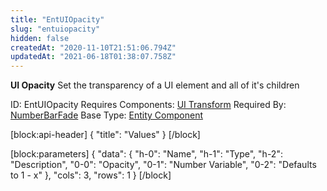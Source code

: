```yaml
---
title: "EntUIOpacity"
slug: "entuiopacity"
hidden: false
createdAt: "2020-11-10T21:51:06.794Z"
updatedAt: "2021-06-18T01:38:07.758Z"
---
```

**UI Opacity**
Set the transparency of a UI element and all of it's children

ID: EntUIOpacity
Requires Components: [UI Transform](doc:entuitransform)
Required By: [NumberBarFade](doc:mbsnumberbarfade)
Base Type: [Entity Component](doc:componententity)

[block:api-header]
{
  "title": "Values"
}
[/block]

[block:parameters]
{
  "data": {
    "h-0": "Name",
    "h-1": "Type",
    "h-2": "Description",
    "0-0": "Opacity",
    "0-1": "Number Variable",
    "0-2": "Defaults to 1 - x"
  },
  "cols": 3,
  "rows": 1
}
[/block]